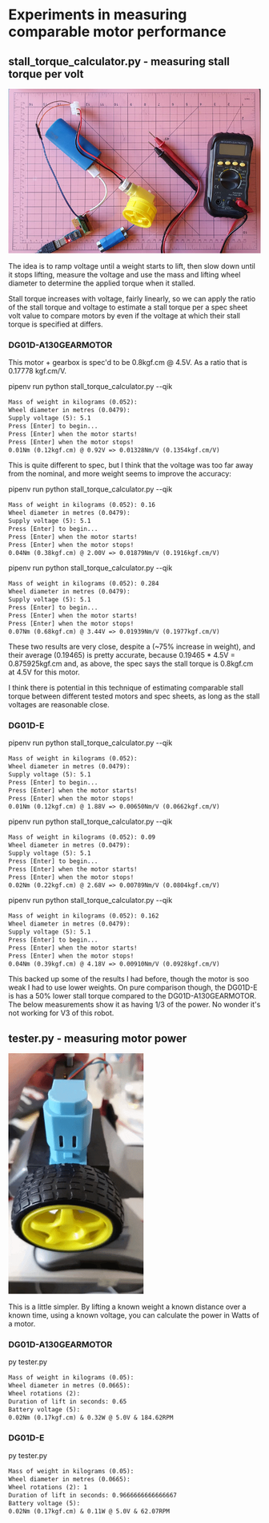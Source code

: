 # Experiments in measuring comparable motor performance

##  stall_torque_calculator.py - measuring stall torque per volt

![](stall_torque_setup.jpg)

The idea is to ramp voltage until a weight starts to lift, then slow down
until it stops lifting, measure the voltage and use the mass and lifting wheel
diameter to determine the applied torque when it stalled.

Stall torque increases with voltage, fairly linearly, so we can apply the
ratio of the stall torque and voltage to estimate a stall torque per a spec
sheet volt value to compare motors by even if the voltage at which their stall
torque is specified at differs.

### DG01D-A130GEARMOTOR

This motor + gearbox is spec'd to be 0.8kgf.cm @ 4.5V. As a ratio that is
0.17778 kgf.cm/V.

pipenv run python stall_torque_calculator.py --qik

    Mass of weight in kilograms (0.052):
    Wheel diameter in metres (0.0479):
    Supply voltage (5): 5.1
    Press [Enter] to begin...
    Press [Enter] when the motor starts!
    Press [Enter] when the motor stops!
    0.01Nm (0.12kgf.cm) @ 0.92V => 0.01328Nm/V (0.1354kgf.cm/V)

This is quite different to spec, but I think that the voltage was too far away
from the nominal, and more weight seems to improve the accuracy:

pipenv run python stall_torque_calculator.py --qik

    Mass of weight in kilograms (0.052): 0.16
    Wheel diameter in metres (0.0479):
    Supply voltage (5): 5.1
    Press [Enter] to begin...
    Press [Enter] when the motor starts!
    Press [Enter] when the motor stops!
    0.04Nm (0.38kgf.cm) @ 2.00V => 0.01879Nm/V (0.1916kgf.cm/V)

pipenv run python stall_torque_calculator.py --qik

    Mass of weight in kilograms (0.052): 0.284
    Wheel diameter in metres (0.0479):
    Supply voltage (5): 5.1
    Press [Enter] to begin...
    Press [Enter] when the motor starts!
    Press [Enter] when the motor stops!
    0.07Nm (0.68kgf.cm) @ 3.44V => 0.01939Nm/V (0.1977kgf.cm/V)

These two results are very close, despite a (~75% increase in weight), and
their average (0.19465) is pretty accurate, because 0.19465 * 4.5V =
0.875925kgf.cm and, as above, the spec says the stall torque is 0.8kgf.cm at
4.5V for this motor.

I think there is potential in this technique of estimating comparable stall
torque between different tested motors and spec sheets, as long as the stall
voltages are reasonable close.

### DG01D-E

pipenv run python stall_torque_calculator.py --qik

    Mass of weight in kilograms (0.052):
    Wheel diameter in metres (0.0479):
    Supply voltage (5): 5.1
    Press [Enter] to begin...
    Press [Enter] when the motor starts!
    Press [Enter] when the motor stops!
    0.01Nm (0.12kgf.cm) @ 1.88V => 0.00650Nm/V (0.0662kgf.cm/V)

pipenv run python stall_torque_calculator.py --qik

    Mass of weight in kilograms (0.052): 0.09
    Wheel diameter in metres (0.0479):
    Supply voltage (5): 5.1
    Press [Enter] to begin...
    Press [Enter] when the motor starts!
    Press [Enter] when the motor stops!
    0.02Nm (0.22kgf.cm) @ 2.68V => 0.00789Nm/V (0.0804kgf.cm/V)

pipenv run python stall_torque_calculator.py --qik

    Mass of weight in kilograms (0.052): 0.162
    Wheel diameter in metres (0.0479):
    Supply voltage (5): 5.1
    Press [Enter] to begin...
    Press [Enter] when the motor starts!
    Press [Enter] when the motor stops!
    0.04Nm (0.39kgf.cm) @ 4.18V => 0.00910Nm/V (0.0928kgf.cm/V)

This backed up some of the results I had before, though the motor is soo weak
I had to use lower weights. On pure comparison though, the DG01D-E is has a
50% lower stall torque compared to the DG01D-A130GEARMOTOR. The below
measurements show it as having 1/3 of the power. No wonder it's not working
for V3 of this robot.

## tester.py - measuring motor power

![](DG01D-E.gif)

This is a little simpler. By lifting a known weight a known distance over a
known time, using a known voltage, you can calculate the power in Watts of a
motor.

### DG01D-A130GEARMOTOR

py tester.py

    Mass of weight in kilograms (0.05):
    Wheel diameter in metres (0.0665):
    Wheel rotations (2):
    Duration of lift in seconds: 0.65
    Battery voltage (5):
    0.02Nm (0.17kgf.cm) & 0.32W @ 5.0V & 184.62RPM

### DG01D-E

py tester.py

    Mass of weight in kilograms (0.05):
    Wheel diameter in metres (0.0665):
    Wheel rotations (2): 1
    Duration of lift in seconds: 0.9666666666666667
    Battery voltage (5):
    0.02Nm (0.17kgf.cm) & 0.11W @ 5.0V & 62.07RPM

